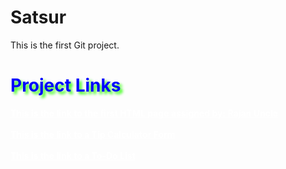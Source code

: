 # Satsur
This is the first Git project.
<html>
<style>
  #ProjectLinks {
    color: blue;
    text-shadow: 4px 4px 4px #39ff14;
  }
  a:link {
    font-weight: bold;
    color: white;
  }
  a:visited {
    font-weight: bold;
    color: purple;
  }
  a:hover {
    font-weigt: bold;
    color: red;
  }
  a: active {
    font-weight: bold;
    color: blue
  }
</style>
<body>
<h1 id="ProjectLinks">Project Links</h1>
<a id="FormLink" href="https://satsur.github.io/Satsur/form.html">This is the link to the first HTML page assigned by: Rajan Uncle</a><br><br>
<a id="TipCalculatorLink" href="https://satsur.github.io/Satsur/Tip%20Calculator%20Code.html">This is the link to a Tip Calculator Form</a><br><br>
<a id="ToDoListLink" href="https://satsur.github.io/Satsur/ToDoList.html">This is the link to a To-Do List</a>
</body>
</html>
